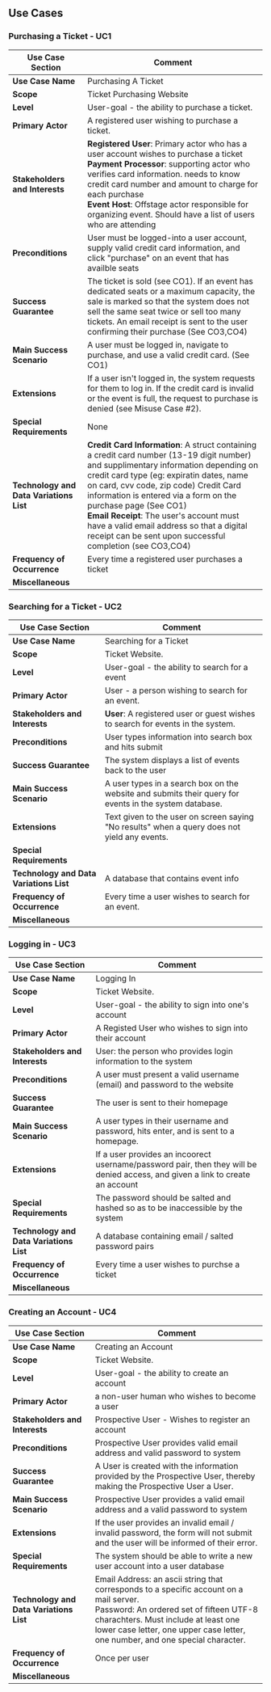 ## Use Cases

### Purchasing a Ticket - UC1

| **Use Case Section**                    | **Comment**                                                                     |
|-----------------------------------------|---------------------------------------------------------------------------------|
| **Use Case Name**                       | Purchasing A Ticket |
| **Scope**                               | Ticket Purchasing Website |
| **Level**                               | User-goal - the ability to purchase a ticket. |
| **Primary Actor**                       | A registered user wishing to purchase a ticket. |
| **Stakeholders and Interests**          | **Registered User**: Primary actor who has a user account wishes to purchase a ticket<br>**Payment Processor**: supporting actor who verifies card information. needs to know credit card number and amount to charge for each purchase<br>**Event Host**: Offstage actor responsible for organizing event. Should have a list of users who are attending |
| **Preconditions**                       | User must be logged-into a user account, supply valid credit card information, and click "purchase" on an event that has availble seats |
| **Success Guarantee**                   | The ticket is sold (see CO1). If an event has dedicated seats or a maximum capacity, the sale is marked so that the system does not sell the same seat twice or sell too many tickets. An email receipt is sent to the user confirming their purchase (See CO3,CO4) |
| **Main Success Scenario**               | A user must be logged in, navigate to purchase, and use a valid credit card. (See CO1) |
| **Extensions**                          | If a user isn't logged in, the system requests for them to log in. If the credit card is invalid or the event is full, the request to purchase is denied (see Misuse Case #2). |
| **Special Requirements**                | None |
| **Technology and Data Variations List** | **Credit Card Information**: A struct containing a credit card number (13-19 digit number) and supplimentary information depending on credit card type (eg: expiratin dates, name on card, cvv code, zip code) Credit Card information is entered via a form on the purchase page (See CO1) <br> **Email Receipt**: The user's account must have a valid email address so that a digital receipt can be sent upon successful completion (see CO3,CO4) |
| **Frequency of Occurrence**             | Every time a registered user purchases a ticket |
| **Miscellaneous**                       | |

### Searching for a Ticket - UC2
| **Use Case Section**                    | **Comment**                                                                     |
|-----------------------------------------|---------------------------------------------------------------------------------|
| **Use Case Name**                       | Searching for a Ticket |
| **Scope**                               | Ticket Website. |
| **Level**                               | User-goal - the ability to search for a event |
| **Primary Actor**                       | User - a person wishing to search for an event. |
| **Stakeholders and Interests**          | **User**: A registered user or guest wishes to search for events in the system. |
| **Preconditions**                       | User types information into search box and hits submit |
| **Success Guarantee**                   | The system displays a list of events back to the user |
| **Main Success Scenario**               | A user types in a search box on the website and submits their query for events in the system database. |
| **Extensions**                          | Text given to the user on screen saying "No results" when a query does not yield any events. | 
| **Special Requirements**                | |                               |
| **Technology and Data Variations List** | A database that contains event info |
| **Frequency of Occurrence**             | Every time a user wishes to search for an event. |
| **Miscellaneous**                       | |

### Logging in - UC3
| **Use Case Section**                    | **Comment**                                                                     |
|-----------------------------------------|---------------------------------------------------------------------------------|
| **Use Case Name**                       | Logging In |
| **Scope**                               | Ticket Website. |
| **Level**                               | User-goal - the ability to sign into one's account|
| **Primary Actor**                       | A Registed User who wishes to sign into their account|
| **Stakeholders and Interests**          | User: the person who provides login information to the system|
| **Preconditions**                       | A user must present a valid username (email) and password to the website |
| **Success Guarantee**                   | The user is sent to their homepage|
| **Main Success Scenario**               | A user types in their username and password, hits enter, and is sent to a homepage. |
| **Extensions**                          | If a user provides an incoorect username/password pair, then they will be denied access, and given a link to create an account | 
| **Special Requirements**                | The password should be salted and hashed so as to be inaccessible by the system |
| **Technology and Data Variations List** | A database containing email / salted password pairs |
| **Frequency of Occurrence**             | Every time a user wishes to purchse a ticket |
| **Miscellaneous**                       | |

### Creating an Account - UC4
| **Use Case Section**                    | **Comment**                                                                     |
|-----------------------------------------|---------------------------------------------------------------------------------|
| **Use Case Name**                       | Creating an Account |
| **Scope**                               | Ticket Website. |
| **Level**                               | User-goal - the ability to create an account |
| **Primary Actor**                       | a non-user human who wishes to become a user |
| **Stakeholders and Interests**          | Prospective User - Wishes to register an account|
| **Preconditions**                       | Prospective User provides valid email address and valid password to system|
| **Success Guarantee**                   | A User is created with the information provided by the Prospective User, thereby making the Prospective User a User.|
| **Main Success Scenario**               | Prospective User provides a valid email address and a valid password to system||
| **Extensions**                          | If the user provides an invalid email / invalid password, the form will not submit and the user will be informed of their error. | 
| **Special Requirements**                | The system should be able to write a new user account into a user database |
| **Technology and Data Variations List** | Email Address: an ascii string that corresponds to a specific account on a mail server.<br>Password: An ordered set of fifteen UTF-8 charachters. Must include at least one lower case letter, one upper case letter, one number, and one special character.
| **Frequency of Occurrence**             | Once per user|
| **Miscellaneous**                       | |
